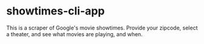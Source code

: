 # showtimes-cli-app

This is a scraper of Google's movie showtimes. Provide your zipcode, select a
 theater, and see what movies are playing, and when. 